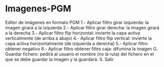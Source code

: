 # Imagenes-PGM
Editor de imágenes en formato PGM
1.- Aplicar filtro girar izquierda: la imagen girará a la izquierda
2.- Aplicar filtro girar derecha: la imagen girará a la derecha
3.- Aplicar filtro flip horizontal: invierte la capa activa verticalmente (de arriba a abajo)
4.- Aplicar filtro flip vertical: invierte la capa activa horizontalmente (de izquierda a derecha)
5.- Aplicar filtro obtener negativo
6.- Aplicar filtro obtener filtro caja: difumina la imagen
G. Guardar fichero: pedirá al usuario el nombre (no la ruta) del fichero en el que se debe guardar la imagen
y la guardará.
S. Salir
